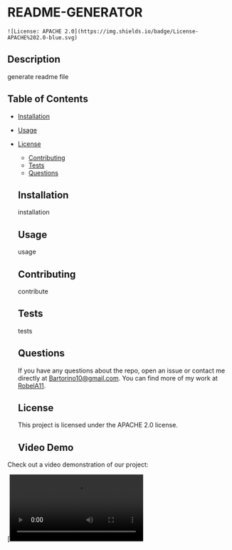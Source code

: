 # README-GENERATOR
    ![License: APACHE 2.0](https://img.shields.io/badge/License-APACHE%202.0-blue.svg)
  
  ## Description
  
  generate readme file
  
  ## Table of Contents
  
  * [Installation](#installation)
  * [Usage](#usage)
  
* [License](#license)

  * [Contributing](#contributing)
  * [Tests](#tests)
  * [Questions](#questions)
  
  ## Installation
  
  installation
  
  ## Usage
  
  usage
  
  ## Contributing
  
  contribute
  
  ## Tests
  
  tests
  
  ## Questions
  
  If you have any questions about the repo, open an issue or contact me directly at Bartorino10@gmail.com. You can find more of my work at [RobelA11](https://github.com/RobelA11/).
  
  ## License
  
  This project is licensed under the APACHE 2.0 license.


  ## Video Demo

Check out a video demonstration of our project:

[![Watch the video](/Users/robate/Desktop/new-generator.mov)

  
  
